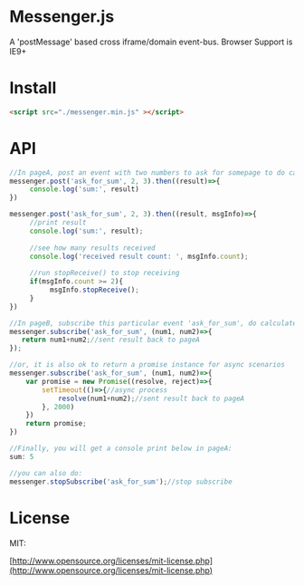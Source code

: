# Messenger.js

A 'postMessage' based cross iframe/domain event-bus.
Browser Support is IE9+

# Install

```html
<script src="./messenger.min.js" ></script>
```

# API

```javascript
//In pageA, post an event with two numbers to ask for somepage to do calculate
messenger.post('ask_for_sum', 2, 3).then((result)=>{
     console.log('sum:', result)
})

messenger.post('ask_for_sum', 2, 3).then((result, msgInfo)=>{    
     //print result     
     console.log('sum:', result);
     
     //see how many results received   
     console.log('received result count: ', msgInfo.count);  
     
     //run stopReceive() to stop receiving
     if(msgInfo.count >= 2){
          msgInfo.stopReceive();
     }
})

```

```javascript
//In pageB, subscribe this particular event 'ask_for_sum', do calculate and return result back:
messenger.subscribe('ask_for_sum', (num1, num2)=>{
   return num1+num2;//sent result back to pageA
});

//or, it is also ok to return a promise instance for async scenarios
messenger.subscribe('ask_for_sum', (num1, num2)=>{
    var promise = new Promise((resolve, reject)=>{
        setTimeout(()=>{//async process
            resolve(num1+num2);//sent result back to pageA
        }, 2000)
    })
    return promise;
})

```

```javascript
//Finally, you will get a console print below in pageA:
sum: 5

```

```javascript
//you can also do:
messenger.stopSubscribe('ask_for_sum');//stop subscribe

```

# License

MIT: 

[http://www.opensource.org/licenses/mit-license.php](http://www.opensource.org/licenses/mit-license.php)

